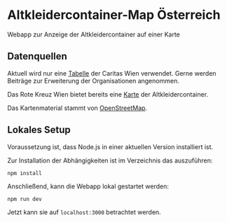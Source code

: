 # Altkleidercontainer-Map Österreich

Webapp zur Anzeige der Altkleidercontainer auf einer Karte


## Datenquellen

Aktuell wird nur eine [Tabelle](https://www.carla-wien.at/fileadmin/storage/wien/shops-services/carla/Kleidercontainer_EDW_Gesamt_Stand_V01_06022020.pdf) der Caritas Wien verwendet. Gerne werden Beiträge zur Erweiterung der Organisationen angenommen.

Das Rote Kreuz Wien bietet bereits eine [Karte](https://www.google.com/maps/d/viewer?mid=1QQ8mc-Cm8L6YSvhMXz9tS1jITfOmSZLS) der Altkleidercontainer.

Das Kartenmaterial stammt von [OpenStreetMap](https://www.openstreetmap.org/).


## Lokales Setup

Voraussetzung ist, dass Node.js in einer aktuellen Version installiert ist.

Zur Installation der Abhängigkeiten ist im Verzeichnis das auszuführen:
```
npm install
```

Anschließend, kann die Webapp lokal gestartet werden:
```
npm run dev
```

Jetzt kann sie auf `localhost:3000` betrachtet werden.
